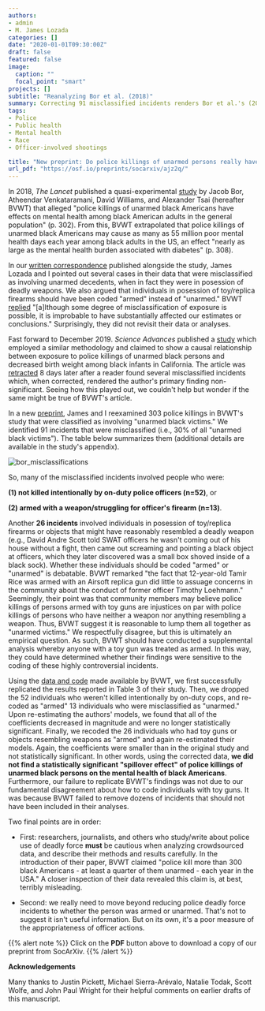 ```yaml
---
authors:
- admin
- M. James Lozada
categories: []
date: "2020-01-01T09:30:00Z"
draft: false
featured: false
image:
  caption: ""
  focal_point: "smart"
projects: []
subtitle: "Reanalyzing Bor et al. (2018)"
summary: Correcting 91 misclassified incidents renders Bor et al.'s (2018) key finding non-significant.
tags:
- Police
- Public health
- Mental health
- Race
- Officer-involved shootings

title: "New preprint: Do police killings of unarmed persons really have spillover effects?"
url_pdf: "https://osf.io/preprints/socarxiv/ajz2q/"
---
```


In 2018, _The Lancet_ published a quasi-experimental [study](https://www.thelancet.com/journals/lancet/article/PIIS0140-6736(18)31130-9/fulltext) by Jacob Bor, Atheendar Venkataramani, David Williams, and Alexander Tsai (hereafter BVWT) that alleged "police killings of unarmed black Americans have effects on mental health among black American adults in the general population" (p. 302). From this, BVWT extrapolated that police killings of unarmed black Americans may cause as many as 55 million poor mental health days each year among black adults in the US, an effect "nearly as large as the mental health burden associated with diabetes" (p. 308).

In our [written correspondence](https://www.thelancet.com/pdfs/journals/lancet/PIIS0140-6736(18)33043-5.pdf) published alongside the study, James Lozada and I pointed out several cases in their data that were misclassified as involving unarmed decedents, when in fact they were in posession of deadly weapons. We also argued that individuals in posession of toy/replica firearms should have been coded "armed" instead of "unarmed." BVWT [replied](https://www.thelancet.com/journals/lancet/article/PIIS0140-6736(18)33060-5/fulltext) "[a]lthough some degree of misclassification of exposure is possible, it is improbable to have substantially affected our estimates or conclusions." Surprisingly, they did not revisit their data or analyses. 

Fast forward to December 2019. _Science Advances_ published a [study](https://advances.sciencemag.org/content/5/12/eaax7894) which employed a similar methodology and claimed to show a causal relationship between exposure to police killings of unarmed black persons and decreased birth weight among black infants in California. The article was [retracted](https://advances.sciencemag.org/content/5/12/eaba5491) 8 days later after a reader found several misclassified incidents which, when corrected, rendered the author's primary finding non-significant. Seeing how this played out, we couldn't help but wonder if the same might be true of BVWT's article.

In a new [preprint](https://osf.io/preprints/socarxiv/ajz2q/), James and I reexamined 303 police killings in BVWT's study that were classified as involving "unarmed black victims." We identified 91 incidents that were misclassified (i.e., 30% of all "unarmed black victims"). The table below summarizes them (additional details are available in the study's appendix). 

![bor_misclassifications](/img/bor_rep_tab1.png)

So, many of the misclassified incidents involved people who were: 

__(1) not killed intentionally by on-duty police officers (n=52)__, or 

__(2) armed with a weapon/struggling for officer's firearm (n=13)__. 

Another __26 incidents__ involved individuals in posession of toy/replica firearms or objects that might have reasonably resembled a deadly weapon (e.g., David Andre Scott told SWAT officers he wasn't coming out of his house without a fight, then came out screaming and pointing a black object at officers, which they later discovered was a small box shoved inside of a black sock). Whether these individuals should be coded "armed" or "unarmed" is debatable. BVWT remarked "the fact that 12-year-old Tamir Rice was armed with an Airsoft replica gun did little to assuage concerns in the community about the conduct of former officer Timothy Loehmann." Seemingly, their point was that community members may believe police killings of persons armed with toy guns are injustices on par with police killings of persons who have neither a weapon nor anything resembling a weapon. Thus, BVWT suggest it is reasonable to lump them all together as "unarmed victims." We respectfully disagree, but this is ultimately an empirical question. As such, BVWT should have conducted a supplemental analysis whereby anyone with a toy gun was treated as armed. In this way, they could have determined whether their findings were sensitive to the coding of these highly controversial incidents. 

Using the [data and code](https://dataverse.harvard.edu/dataset.xhtml?persistentId=doi:10.7910/DVN/VGYI0E) made available by BVWT, we first successfully replicated the results reported in Table 3 of their study. Then, we dropped the 52 individuals who weren't killed intentionally by on-duty cops, and re-coded as "armed" 13 individuals who were misclassified as "unarmed." Upon re-estimating the authors' models, we found that all of the coefficients decreased in magnitude and were no longer statistically significant. Finally, we recoded the 26 individuals who had toy guns or objects resembling weapons as "armed" and again re-estimated their models. Again, the coefficients were smaller than in the original study and not statistically significant. In other words, using the corrected data, __we did not find a statistically significant "spillover effect" of police killings of unarmed black persons on the mental health of black Americans__. Furthermore, our failure to replicate BVWT's findings was not due to our fundamental disagreement about how to code individuals with toy guns. It was because BVWT failed to remove dozens of incidents that should not have been included in their analyses. 

Two final points are in order: 

- First: researchers, journalists, and others who study/write about police use of deadly force __must__ be cautious when analyzing crowdsourced data, and describe their methods and results carefully. In the introduction of their paper, BVWT claimed "police kill more than 300 black Americans - at least a quarter of them unarmed - each year in the USA." A closer inspection of their data revealed this claim is, at best, terribly misleading. 

- Second: we really need to move beyond reducing police deadly force incidents to whether the person was armed or unarmed. That's not to suggest it isn't useful information. But on its own, it's a poor measure of the appropriateness of officer actions.

{{% alert note %}}
Click on the **PDF** button above to download a copy of our preprint from SocArXiv.
{{% /alert %}}

__Acknowledgements__

Many thanks to Justin Pickett, Michael Sierra-Arévalo, Natalie Todak, Scott Wolfe, and John Paul Wright for their helpful comments on earlier drafts of this manuscript.

